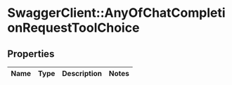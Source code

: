 # SwaggerClient::AnyOfChatCompletionRequestToolChoice

## Properties
Name | Type | Description | Notes
------------ | ------------- | ------------- | -------------

